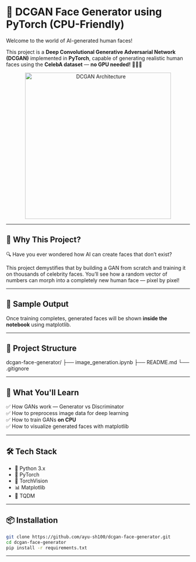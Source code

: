 # 🧠 DCGAN Face Generator using PyTorch (CPU-Friendly)

Welcome to the world of AI-generated human faces!

This project is a **Deep Convolutional Generative Adversarial Network (DCGAN)** implemented in **PyTorch**, capable of generating realistic human faces using the **CelebA dataset** — **no GPU needed!** 🧑‍💻✨

<p align="center">
  <img src="https://discuss.pytorch.org/uploads/default/original/3X/6/e/6ec1a5685ba764e3bb313d1d18f2e0357f129d14.png" width="400" alt="DCGAN Architecture">
</p>

---

## 🚀 Why This Project?

🔍 Have you ever wondered how AI can create faces that don’t exist?

This project demystifies that by building a GAN from scratch and training it on thousands of celebrity faces. You’ll see how a random vector of numbers can morph into a completely new human face — pixel by pixel!

---

## 📸 Sample Output

Once training completes, generated faces will be shown **inside the notebook** using matplotlib.

---

## 📂 Project Structure

dcgan-face-generator/
├── image_generation.ipynb
├── README.md
└── .gitignore

---

## 🧠 What You'll Learn

✅ How GANs work — Generator vs Discriminator  
✅ How to preprocess image data for deep learning  
✅ How to train GANs **on CPU**  
✅ How to visualize generated faces with matplotlib  

---

## 🛠️ Tech Stack

- 🐍 Python 3.x
- 🔦 PyTorch
- 🎨 TorchVision
- 📊 Matplotlib
- 🚀 TQDM

---

## 📦 Installation

```bash
git clone https://github.com/ayu-sh100/dcgan-face-generator.git
cd dcgan-face-generator
pip install -r requirements.txt
```

---


